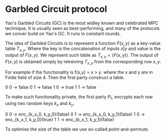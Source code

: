 # Garbled Circuit protocol

Yao's Garbled Circuits (GC) is the most widley known and celebrated MPC technique, It is usually seen as best-performing, and many of the protocols we conver build on Yao's GC. It runs in constant rounds.

The idea of Garbled Circuits is to represent a function $F(x,y)$ as a key-value table $T_{x,y}$. Where the key is the concatenation of inputs $x|y$ and value is the output of $F(x,y)$. We represent such table as $T_{x,y}=\langle F(x,y) \rangle$. The output of $F(x,y)$ is obtained simply by retreiving $T_{x,y}$ from the corresponding row $x,y$.

For example if the functionality is f(x,y) = x > y. where the x and y are in Finite field of size 4. Then the first party construct a table. 

0 0 -> false
0 1 -> false
1 0 -> true
1 1 -> false

To make such functionality private, the first party $P_1$, encrypts each row using two random keys $k_x$ and $k_y$. 

0 0 -> enc_{k_x_0, k_y_0}(false)
0 1 -> enc_{k_x_0, k_y_1}(false)
1 0 -> enc_{k_x_1, k_y_0}(true)
1 1 -> enc_{k_x_1, k_y_1}(false)

To optimise the size of the table we use so-called point-and-permute.


